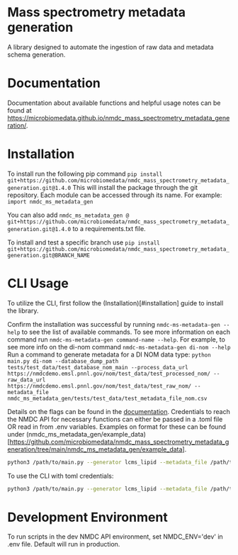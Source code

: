 # Mass spectrometry metadata generation
A library designed to automate the ingestion of raw data and metadata schema generation.

# Documentation
Documentation about available functions and helpful usage notes can be found at https://microbiomedata.github.io/nmdc_mass_spectrometry_metadata_generation/.

# Installation
To install run the following pip command `pip install git+https://github.com/microbiomedata/nmdc_mass_spectrometry_metadata_generation.git@1.4.0`
This will install the package through the git repository. Each module can be accessed through its name. For example:
`import nmdc_ms_metadata_gen`

You can also add `nmdc_ms_metadata_gen @ git+https://github.com/microbiomedata/nmdc_mass_spectrometry_metadata_generation.git@1.4.0` to a requirements.txt file.

To install and test a specific branch use `pip install git+https://github.com/microbiomedata/nmdc_mass_spectrometry_metadata_generation.git@BRANCH_NAME`

# CLI Usage
To utilize the CLI, first follow the (Installation)[#installation] guide to install the library.

Confirm the installation was successful by running `nmdc-ms-metadata-gen --help` to see the list of available commands.
To see more information on each command run `nmdc-ms-metadata-gen command-name --help`.
For example, to see more info on the di-nom command `nmdc-ms-metadata-gen di-nom --help`
Run a command to generate metadata for a DI NOM data type:
`python main.py di-nom --database_dump_path tests/test_data/test_database_nom_main --process_data_url https://nmdcdemo.emsl.pnnl.gov/nom/test_data/test_processed_nom/ --raw_data_url https://nmdcdemo.emsl.pnnl.gov/nom/test_data/test_raw_nom/ --metadata_file nmdc_ms_metadata_gen/tests/test_data/test_metadata_file_nom.csv`

Details on the flags can be found in the [documentation](https://microbiomedata.github.io/nmdc_mass_spectrometry_metadata_generation/functions.html#main-cli). Credentials to reach the NMDC API for necessary functions can either be passed in a .toml file OR read in from .env variables. Examples on format for these can be found under (nmdc_ms_metadata_gen/example_data)[https://github.com/microbiomedata/nmdc_mass_spectrometry_metadata_generation/tree/main/nmdc_ms_metadata_gen/example_data].


```bash
python3 /path/to/main.py --generator lcms_lipid --metadata_file /path/to/csv --database_dump_json_path /path/to/dump --raw_data_url https://example.com/raw/ --process_data_url https://example.com/results/
```

To use the CLI with toml credentials:
```bash
python3 /path/to/main.py --generator lcms_lipid --metadata_file /path/to/csv --database_dump_json_path /path/to/dump --raw_data_url https://example.com/raw/ --process_data_url https://example.com/results/ --minting_config_creds path/to/config_creds.toml
```

# Development Environment
To run scripts in the dev NMDC API environment, set NMDC_ENV='dev' in .env file. Default will run in production.
